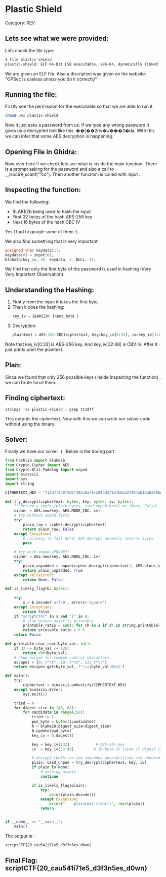 # Plastic Shield
Category: REV
## Lets see what we were provided:
Lets check the file type:
```bash
$ file plastic-shield
plastic-shield: ELF 64-bit LSB executable, x86-64, dynamically linked
```
We are given an ELF file.
Also a discription was given on the website: "OPSec is useless unless you do it correctly"

## Running the file:
 Firstly see the permission for the executable so that we are able to run it:
```bash
chmod u+x plastic-shield
```
Now it just asks a password from us.
If we type any wrong password it gives us a decrypted text like this: ��[��2rw�*J�*��3�da.
With this we can infer that some AES decryption is happening.

## Opening File in Ghidra:
Now over here if we check lets see what is inside the main function.
There is a prompt asking for  the password and also a call to __isoc99_scanf("%s").
Then another functioni is called with input .

## Inspecting the function:
We find the following:
<ul>
  <li>BLAKE2b being used to hash the input</li>
  <li>First 32 bytes of the hash AES-256 key</li>
  <li>Next 16 bytes of the hash CBC IV</li>
</ul>
Yes I had to google some of them :) .

We also find something that is very important:

```c++
unsigned char keydata[1];
keydata[0] = input[0];
blake2b(key_iv, 48, keydata, 1, NULL, 0);
```
We find that only the first byte of the password is used in hashing (Very Very Important Observation).
## Understanding the Hashing:
1) Firstly from the input it takes the first byte. 
2) Then it does the hashing:
   ```python
   key_iv = BLAKE2b( input_byte )
   ```
3) Decryption:
   ```python
   plaintext = AES-256-CBC(ciphertext, key=key_iv[0:32], iv=key_iv[32:])
   ```
Note that key_iv[0:32] is AES-256 key, And key_iv[32:48] is CBV IV.
After it just prints print the plaintext.

## Plan:
Since we found that only 256 possible keys (inside inspecting the function) , we can brute force them.

## Finding ciphertext:
```shell
strings -tx plastic-shield | grep 713d7f
```
This outputs the ciphertext.
Now with this we can write our solver code without using the binary.

## Solver:
Finally we have our solver :) .
Below is the boring part.
```python
from hashlib import blake2b
from Crypto.Cipher import AES
from Crypto.Util.Padding import unpad
import binascii
import sys
import string

CIPHERTEXT_HEX = "713d7f2c0f502f485a8af0c284bd3f1e7b03d27204a616a8340beaae23f130edf65401c1f99fe99f63486a385ccea217"

def try_decrypt(ciphertext: bytes, key: bytes, iv: bytes):
    """Return a tuple (plain_bytes, used_unpad:bool) or (None, False) if both fail."""
    cipher = AES.new(key, AES.MODE_CBC, iv)
    # try without unpad first
    try:
        plain_raw = cipher.decrypt(ciphertext)
        return plain_raw, False
    except Exception:
        # unlikely to fail here; AES decrypt normally returns bytes
        pass

    # try with unpad (PKCS#7)
    cipher = AES.new(key, AES.MODE_CBC, iv)
    try:
        plain_unpadded = unpad(cipher.decrypt(ciphertext), AES.block_size)
        return plain_unpadded, True
    except ValueError:
        return None, False

def is_likely_flag(b: bytes):
    
    try:
        s = b.decode('utf-8', errors='ignore')
    except Exception:
        return False
    if "scriptCTF{" in s and "}" in s:
        # also ensure majority printable
        printable_ratio = sum(1 for ch in s if ch in string.printable) / max(1, len(s))
        return printable_ratio > 0.6
    return False

def printable_char_repr(byte_val: int):
    if 32 <= byte_val <= 126:
        return chr(byte_val)
    # show escape for common control characters
    escapes = {9: r"\t", 10: r"\n", 13: r"\r"}
    return escapes.get(byte_val, f"\\x{byte_val:02x}")

def main():
    try:
        ciphertext = binascii.unhexlify(CIPHERTEXT_HEX)
    except binascii.Error:
        sys.exit(1)

    tried = 0
    for digest_size in (48, 64):
        for candidate in range(256):
            tried += 1
            pwd_byte = bytes([candidate])
            h = blake2b(digest_size=digest_size)
            h.update(pwd_byte)
            key_iv = h.digest()

            key = key_iv[:32]            # AES-256 key
            iv  = key_iv[32:48]         # 16-byte IV (even if digest is 64, IV is still first 16 bytes after key)

            # decrypt (both raw and unpadded possibilities are checked)
            plain, used_unpad = try_decrypt(ciphertext, key, iv)
            if plain is None:
                # nothing usable
                continue

            if is_likely_flag(plain):
                try:
                    print(plain.decode())
                except Exception:
                    print("    plaintext (repr):", repr(plain))
                return


if __name__ == "__main__":
    main()
```
The output is :
```bash
scriptCTF{20_cau541i71e5_d3f3n5es_d0wn}
```

## Final Flag: scriptCTF{20_cau541i71e5_d3f3n5es_d0wn}
